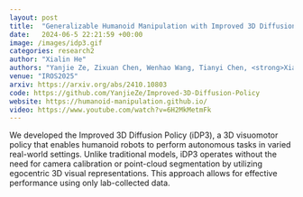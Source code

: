 ```yaml
---
layout: post
title:  "Generalizable Humanoid Manipulation with Improved 3D Diffusion Policies"
date:   2024-06-5 22:21:59 +00:00
image: /images/idp3.gif
categories: research2
author: "Xialin He"
authors: "Yanjie Ze, Zixuan Chen, Wenhao Wang, Tianyi Chen, <strong>Xialin He</strong>, Ying Yuan, Xue Bin Peng, Jiajun Wu"
venue: "IROS2025"
arxiv: https://arxiv.org/abs/2410.10803
code: https://github.com/YanjieZe/Improved-3D-Diffusion-Policy
website: https://humanoid-manipulation.github.io/
video: https://www.youtube.com/watch?v=6H2MkMetmFk
---
```

We developed the Improved 3D Diffusion Policy (iDP3), a 3D visuomotor policy that enables humanoid robots to perform autonomous tasks in varied real-world settings. Unlike traditional models, iDP3 operates without the need for camera calibration or point-cloud segmentation by utilizing egocentric 3D visual representations. This approach allows for effective performance using only lab-collected data.
